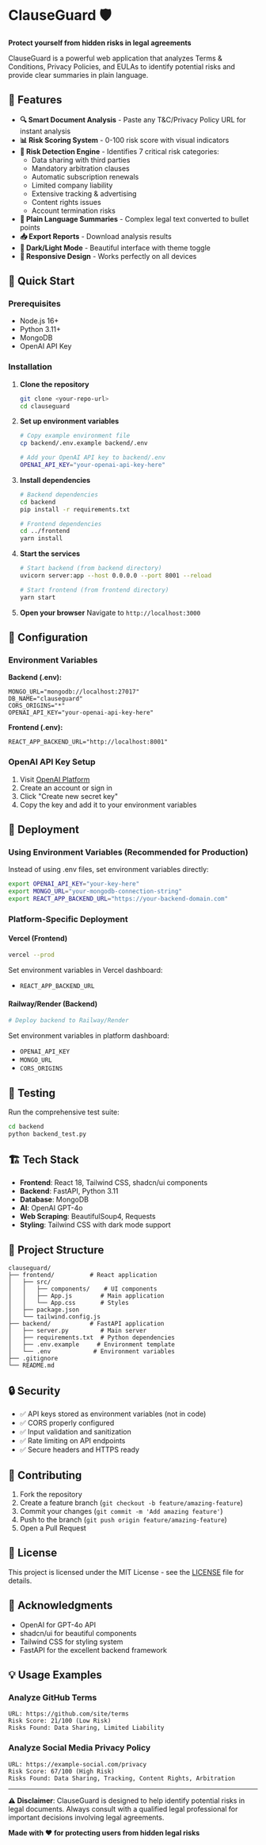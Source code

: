 # ClauseGuard 🛡️

**Protect yourself from hidden risks in legal agreements**

ClauseGuard is a powerful web application that analyzes Terms & Conditions, Privacy Policies, and EULAs to identify potential risks and provide clear summaries in plain language.

## 🌟 Features

- **🔍 Smart Document Analysis** - Paste any T&C/Privacy Policy URL for instant analysis
- **📊 Risk Scoring System** - 0-100 risk score with visual indicators
- **🎯 Risk Detection Engine** - Identifies 7 critical risk categories:
  - Data sharing with third parties
  - Mandatory arbitration clauses
  - Automatic subscription renewals
  - Limited company liability
  - Extensive tracking & advertising
  - Content rights issues
  - Account termination risks
- **📝 Plain Language Summaries** - Complex legal text converted to bullet points
- **📥 Export Reports** - Download analysis results
- **🌙 Dark/Light Mode** - Beautiful interface with theme toggle
- **📱 Responsive Design** - Works perfectly on all devices

## 🚀 Quick Start

### Prerequisites
- Node.js 16+
- Python 3.11+
- MongoDB
- OpenAI API Key

### Installation

1. **Clone the repository**
   ```bash
   git clone <your-repo-url>
   cd clauseguard
   ```

2. **Set up environment variables**
   ```bash
   # Copy example environment file
   cp backend/.env.example backend/.env
   
   # Add your OpenAI API key to backend/.env
   OPENAI_API_KEY="your-openai-api-key-here"
   ```

3. **Install dependencies**
   ```bash
   # Backend dependencies
   cd backend
   pip install -r requirements.txt
   
   # Frontend dependencies
   cd ../frontend
   yarn install
   ```

4. **Start the services**
   ```bash
   # Start backend (from backend directory)
   uvicorn server:app --host 0.0.0.0 --port 8001 --reload
   
   # Start frontend (from frontend directory)
   yarn start
   ```

5. **Open your browser**
   Navigate to `http://localhost:3000`

## 🔧 Configuration

### Environment Variables

**Backend (.env):**
```env
MONGO_URL="mongodb://localhost:27017"
DB_NAME="clauseguard"
CORS_ORIGINS="*"
OPENAI_API_KEY="your-openai-api-key-here"
```

**Frontend (.env):**
```env
REACT_APP_BACKEND_URL="http://localhost:8001"
```

### OpenAI API Key Setup

1. Visit [OpenAI Platform](https://platform.openai.com/api-keys)
2. Create an account or sign in
3. Click "Create new secret key"
4. Copy the key and add it to your environment variables

## 🚀 Deployment

### Using Environment Variables (Recommended for Production)

Instead of using .env files, set environment variables directly:

```bash
export OPENAI_API_KEY="your-key-here"
export MONGO_URL="your-mongodb-connection-string"
export REACT_APP_BACKEND_URL="https://your-backend-domain.com"
```

### Platform-Specific Deployment

#### Vercel (Frontend)
```bash
vercel --prod
```

Set environment variables in Vercel dashboard:
- `REACT_APP_BACKEND_URL`

#### Railway/Render (Backend)
```bash
# Deploy backend to Railway/Render
```

Set environment variables in platform dashboard:
- `OPENAI_API_KEY`
- `MONGO_URL`
- `CORS_ORIGINS`

## 🧪 Testing

Run the comprehensive test suite:

```bash
cd backend
python backend_test.py
```

## 🏗️ Tech Stack

- **Frontend**: React 18, Tailwind CSS, shadcn/ui components
- **Backend**: FastAPI, Python 3.11
- **Database**: MongoDB
- **AI**: OpenAI GPT-4o
- **Web Scraping**: BeautifulSoup4, Requests
- **Styling**: Tailwind CSS with dark mode support

## 📁 Project Structure

```
clauseguard/
├── frontend/          # React application
│   ├── src/
│   │   ├── components/    # UI components
│   │   ├── App.js        # Main application
│   │   └── App.css       # Styles
│   ├── package.json
│   └── tailwind.config.js
├── backend/           # FastAPI application
│   ├── server.py         # Main server
│   ├── requirements.txt  # Python dependencies
│   ├── .env.example     # Environment template
│   └── .env            # Environment variables
├── .gitignore
└── README.md
```

## 🔒 Security

- ✅ API keys stored as environment variables (not in code)
- ✅ CORS properly configured
- ✅ Input validation and sanitization
- ✅ Rate limiting on API endpoints
- ✅ Secure headers and HTTPS ready

## 🤝 Contributing

1. Fork the repository
2. Create a feature branch (`git checkout -b feature/amazing-feature`)
3. Commit your changes (`git commit -m 'Add amazing feature'`)
4. Push to the branch (`git push origin feature/amazing-feature`)
5. Open a Pull Request

## 📄 License

This project is licensed under the MIT License - see the [LICENSE](LICENSE) file for details.

## 🙏 Acknowledgments

- OpenAI for GPT-4o API
- shadcn/ui for beautiful components
- Tailwind CSS for styling system
- FastAPI for the excellent backend framework

## 💡 Usage Examples

### Analyze GitHub Terms
```
URL: https://github.com/site/terms
Risk Score: 21/100 (Low Risk)
Risks Found: Data Sharing, Limited Liability
```

### Analyze Social Media Privacy Policy
```
URL: https://example-social.com/privacy
Risk Score: 67/100 (High Risk)
Risks Found: Data Sharing, Tracking, Content Rights, Arbitration
```

---

**⚠️ Disclaimer**: ClauseGuard is designed to help identify potential risks in legal documents. Always consult with a qualified legal professional for important decisions involving legal agreements.

**Made with ❤️ for protecting users from hidden legal risks**
